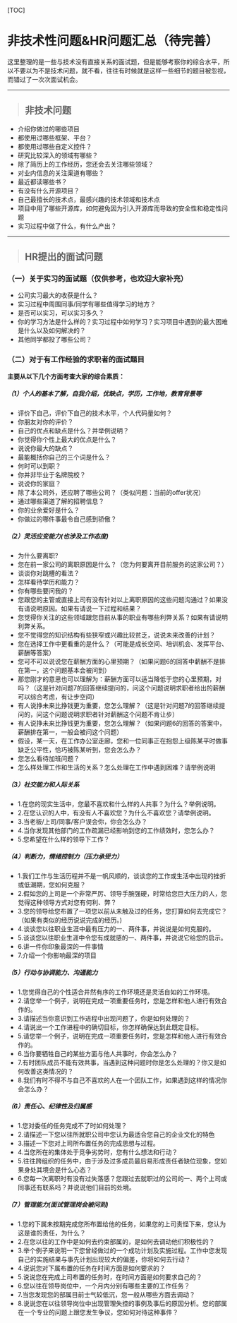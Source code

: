 [TOC]

# 非技术性问题&HR问题汇总（待完善）

这里整理的是一些与技术没有直接关系的面试题，但是能够考察你的综合水平，所以不要以为不是技术问题，就不看，往往有时候就是这样一些细节的题目被忽视，而错过了一次次面试机会。

------

> ## 非技术问题

- 介绍你做过的哪些项目
- 都使用过哪些框架、平台？
- 都使用过哪些自定义控件？
- 研究比较深入的领域有哪些？
- 除了简历上的工作经历，您还会去关注哪些领域？
- 对业内信息的关注渠道有哪些？
- 最近都读哪些书？
- 有没有什么开源项目？
- 自己最擅长的技术点，最感兴趣的技术领域和技术点
- 项目中用了哪些开源库，如何避免因为引入开源库而导致的安全性和稳定性问题
- 实习过程中做了什么，有什么产出？

------

> ## HR提出的面试问题

### （一）关于实习的面试题（仅供参考，也欢迎大家补充）

- 公司实习最大的收获是什么？
- 实习过程中周围同事/同学有哪些值得学习的地方？
- 是否可以实习，可以实习多久？
- 你的学习方法是什么样的？实习过程中如何学习？实习项目中遇到的最大困难是什么以及如何解决的？
- 其他同学都投了哪些公司？

### （二）对于有工作经验的求职者的面试题目

**主要从以下几个方面考查大家的综合素质：**

##### （1）个人的基本了解，自我介绍，优缺点，学历，工作地，教育背景等

- 评价下自己，评价下自己的技术水平，个人代码量如何？
- 你朋友对你的评价？
- 自己的优点和缺点是什么？并举例说明？
- 你觉得你个性上最大的优点是什么？
- 说说你最大的缺点？
- 最能概括你自己的三个词是什么？
- 何时可以到职？
- 你并非毕业于名牌院校？
- 说说你的家庭？
- 除了本公司外，还应聘了哪些公司？（类似问题：当前的offer状况）
- 通过哪些渠道了解的招聘信息？
- 你的业余爱好是什么？
- 你做过的哪件事最令自己感到骄傲？

##### （2）灵活应变能力(也涉及工作态度)

- 为什么要离职?
- 您在前一家公司的离职原因是什么？（您为何要离开目前服务的这家公司？）
- 谈谈你对跳槽的看法？
- 怎样看待学历和能力？
- 你有哪些要问我的？
- 您跟您的主管或直接上司有没有针对以上离职原因的这些问题沟通过？如果没有请说明原因。如果有请说一下过程和结果？
- 您觉得你关注的这些领域跟您目前从事的职业有哪些利弊关系？如果有请说明利弊关系。
- 您不觉得您的知识结构有些狭窄或兴趣比较贫乏，说说未来改善的计划？
- 您在选择工作中更看重的是什么？（可能是成长空间、培训机会、发挥平台、薪酬等答案）
- 您可不可以说说您在薪酬方面的心里预期？（如果问题6的回答中薪酬不是排在第一，这个问题基本会被问到）
- 那您刚才的意思也可以理解为：薪酬方面可以适当降低于您的心里预期，对吗？（这是针对问题7的回答继续提问的，问这个问题说明求职者给出的薪酬可以综合考虑，有让步空间）
- 有人说挣未来比挣钱更为重要，您怎么理解？（这是针对问题7的回答继续提问的，问这个问题说明求职者针对薪酬这个问题不肯让步）
- 有人说挣未来比挣钱更为重要，您怎么理解？（如果问题6的回答的答案中，薪酬排在第一，一般会被问这个问题）
- 假设，某一天，在工作办公室走廊，您和一位同事正在抱怨上级陈某平时做事缺乏公平性，恰巧被陈某听到，您会怎么办？
- 您怎么看待加班问题？
- 怎么样处理工作和生活的关系？怎么处理在工作中遇到困难？请举例说明

##### （3）社交能力和人际关系

- 1.在您的现实生活中，您最不喜欢和什么样的人共事？为什么？举例说明。
- 2.在您认识的人中，有没有人不喜欢您？为什么不喜欢您？请举例说明。
- 3.当老板/上司/同事/客户误会你，你会怎么办？
- 4.当你发现其他部门的工作疏漏已经影响到您的工作绩效时，您怎么办？
- 5.您希望在什么样的领导下工作？

##### （4）判断力，情绪控制力（压力承受力）

- 1.我们工作与生活历程并不是一帆风顺的，谈谈您的工作或生活中出现的挫折或低潮期，您如何克服？
- 2.假如您的上司是一个非常严厉、领导手腕强硬，时常给您巨大压力的人，您觉得这种领导方式对您有何利、弊？
- 3.您的领导给您布置了一项您以前从未触及过的任务，您打算如何去完成它？（如果有类似的经历说说完成的经历。)
- 4.谈谈您以往职业生涯中最有压力的一、两件事，并说说是如何克服的。
- 5.谈谈您以往职业生涯中令您有成就感的一、两件事，并说说它给您的启示。
- 6.讲一件你印象最深的一件事情
- 7.介绍一个你影响最深的项目

##### （5）行动与协调能力、沟通能力

- 1.您觉得自己的个性适合井然有序的工作环境还是灵活自如的工作环境。
- 2.请您举一个例子，说明在完成一项重要任务时，您是怎样和他人进行有效合作的。
- 3.请描述当你意识到工作进程中出现问题了，你是如何处理的？
- 4.请说出一个工作进程中的确切目标，你怎样确保达到此既定目标。
- 5.请您举一个例子，说明在完成一项重要任务时，您是怎样和他人进行有效合作的。
- 6.当你要牺牲自己的某些方面与他人共事时，你会怎么办？
- 7.有时团队成员不能有效共事，当遇到这种问题时你是怎么处理的？你又是如何改善这类情况的？
- 8.我们有时不得不与自己不喜欢的人在一个团队工作，如果遇到这样的情况你会怎么办？

##### （6）责任心、纪律性及归属感

- 1.您对委任的任务完成不了时如何处理？
- 2.请描述一下您以往所就职公司中您认为最适合您自己的企业文化的特色
- 3.描述一下您对上司所布置任务的完成思想与过程。
- 4.当您所在的集体处于竞争劣势时，您有什么想法和行动？
- 5.往往跨组织的任务中，由于涉及过多成员最后易形成责任者缺位现象，您如果身处其境会是什么心态？
- 6.您每一次离职时有没有过失落感？您跟过去就职过的公司的一、两个上司或同事还有联系吗？并说说他们目前的处境。

##### （7）管理能力(面试管理岗会被问到)

- 1.您的下属未按期完成您所布置给他的任务，如果您的上司责怪下来，您认为这是谁的责任，为什么？
- 2.在您以往的工作中是如何去约束部属的，是如何去调动他们积极性的？
- 3.举个例子来说明一下您曾经做过的一个成功计划及实施过程。工作中您发现自己的实施结果与事先计划出现较大的偏差，你将如何去行动？
- 4.说说您对下属布置的任务在时间方面是如何要求的？
- 5.说说您在完成上司布置的任务时，在时间方面是如何要求自己的？
- 6.您以往在领导岗位中，一个月内分别有哪些主要的工作任务？
- 7.当您发现您的部属目前士气较低沉，您一般从哪些方面去调动？
- 8.说说您在以往领导岗位中出现管理失控的事例及事后的原因分析。您的部属在一个专业的问题上跟您发生争议，您如何对待这种事件？